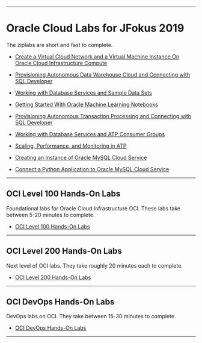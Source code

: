 
----

<!-- img align="center" src="instructions/images/meetupbanner.png" width = "956px" -->

# Oracle Cloud Labs for JFokus 2019 #

The ziplabs are short and fast to complete.

+ [Create a Virtual Cloud Network and a Virtual Machine Instance On Oracle Cloud Infrastructure Compute](https://github.com/oracle/learning-library/blob/master/ziplabs/oci-vm)
+ [Provisioning Autonomous Data Warehouse Cloud and Connecting with SQL Developer](https://github.com/oracle/learning-library/blob/master/ziplabs/adw-provisioning)
+ [Working with Database Services and Sample Data Sets](https://github.com/oracle/learning-library/tree/master/ziplabs/adw-services)
+ [Getting Started With Oracle Machine Learning Notebooks](https://github.com/oracle/learning-library/blob/master/ziplabs/adw-machine-learning)
+ [Provisioning Autonomous Transaction Processing and Connecting with SQL Developer](https://github.com/oracle/learning-library/blob/master/ziplabs/atp-provisioning)
+ [Working with Database Services and ATP Consumer Groups](https://github.com/oracle/learning-library/blob/master/ziplabs/atp-services)
+ [Scaling, Performance, and Monitoring in ATP](https://github.com/oracle/learning-library/blob/master/ziplabs/atp-scaling)

+ [Creating an Instance of Oracle MySQL Cloud Service](https://github.com/oracle/learning-library/blob/master/ziplabs/mysql-instance)
+ [Connect a Python Application to Oracle MySQL Cloud Service](https://github.com/oracle/learning-library/blob/master/ziplabs/python-mysql-accs)

----

## OCI Level 100 Hands-On Labs ##

Foundational labs for Oracle Cloud Infrastructure OCI.
These labs take between 5-20 minutes to complete.

+ [OCI Level 100 Hands-On Labs](https://github.com/oracle/learning-library/tree/master/oci-library#oci-level-100-hands-on-labs)

----

## OCI Level 200 Hands-On Labs ##

Next level of OCI labs. They take roughly 20 minutes each to complete.

+ [OCI Level 200 Hands-On Labs](https://github.com/oracle/learning-library/tree/master/oci-library#oci-level-200-hands-on-labs)

----

## OCI DevOps Hands-On Labs ## 

DevOps labs on OCI. They take between 15-30 minutes to complete.

+ [OCI DevOps Hands-On Labs](https://github.com/oracle/learning-library/tree/master/oci-library#oci-devops-hands-on-labs)

----